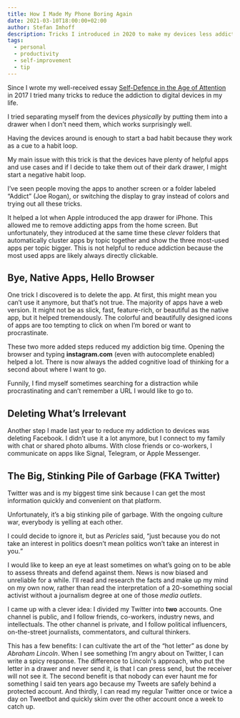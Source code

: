 ```yaml
---
title: How I Made My Phone Boring Again
date: 2021-03-10T18:00:00+02:00
author: Stefan Imhoff
description: Tricks I introduced in 2020 to make my devices less addictive.
tags:
  - personal
  - productivity
  - self-improvement
  - tip
---
```


Since I wrote my well-received essay [Self-Defence in the Age of Attention](/attention/) in 2017 I tried many tricks to reduce the addiction to digital devices in my life.

I tried separating myself from the devices _physically_ by putting them into a drawer when I don’t need them, which works surprisingly well.

Having the devices around is enough to start a bad habit because they work as a cue to a habit loop.

My main issue with this trick is that the devices have plenty of helpful apps and use cases and if I decide to take them out of their dark drawer, I might start a negative habit loop.

I’ve seen people moving the apps to another screen or a folder labeled “Addict” (Joe Rogan), or switching the display to gray instead of colors and trying out all these tricks.

It helped a lot when Apple introduced the app drawer for iPhone. This allowed me to remove addicting apps from the home screen. But unfortunately, they introduced at the same time these _clever_ folders that automatically cluster apps by topic together and show the three most-used apps per topic bigger. This is not helpful to reduce addiction because the most used apps are likely always directly clickable.

## Bye, Native Apps, Hello Browser

One trick I discovered is to delete the app. At first, this might mean you can’t use it anymore, but that’s not true. The majority of apps have a web version. It might not be as slick, fast, feature-rich, or beautiful as the native app, but it helped tremendously. The colorful and beautifully designed icons of apps are too tempting to click on when I’m bored or want to procrastinate.

These two more added steps reduced my addiction big time. Opening the browser and typing **instagram.com** (even with autocomplete enabled) helped a lot. There is now always the added cognitive load of thinking for a second about where I want to go.

Funnily, I find myself sometimes searching for a distraction while procrastinating and can’t remember a URL I would like to go to.

## Deleting What’s Irrelevant

Another step I made last year to reduce my addiction to devices was deleting Facebook. I didn’t use it a lot anymore, but I connect to my family with chat or shared photo albums. With close friends or co-workers, I communicate on apps like Signal, Telegram, or Apple Messenger.

## The Big, Stinking Pile of Garbage (FKA Twitter)

Twitter was and is my biggest time sink because I can get the most information quickly and convenient on that platform.

Unfortunately, it’s a big stinking pile of garbage. With the ongoing culture war, everybody is yelling at each other.

I could decide to ignore it, but as _Pericles_ said, <q>just because you do not take an interest in politics doesn’t mean politics won’t take an interest in you.</q> 

I would like to keep an eye at least sometimes on what’s going on to be able to assess threats and defend against them. News is now biased and unreliable for a while. I’ll read and research the facts and make up my mind on my own now, rather than read the interpretation of a 20-something social activist without a journalism degree at one of those _media outlets_.

I came up with a clever idea: I divided my Twitter into **two** accounts. One channel is public, and I follow friends, co-workers, industry news, and intellectuals. The other channel is private, and I follow political influencers, on-the-street journalists, commentators, and cultural thinkers.

This has a few benefits: I can cultivate the art of the “hot letter” as done by _Abraham Lincoln_. When I see something I’m angry about on Twitter, I can write a spicy response. The difference to Lincoln's approach, who put the letter in a drawer and never send it, is that I can press send, but the receiver will not see it. The second benefit is that nobody can ever haunt me for something I said ten years ago because my Tweets are safely behind a protected account. And thirdly, I can read my regular Twitter once or twice a day on Tweetbot and quickly skim over the other account once a week to catch up.